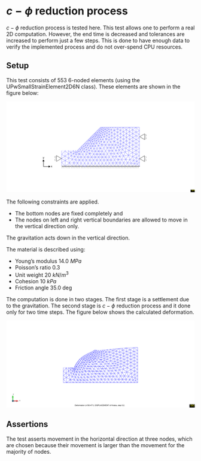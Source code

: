 # $c-\phi$ reduction process

$c-\phi$ reduction process is tested here. This test allows one to perform a real 2D computation. 
However, the end time is decreased and tolerances are increased to perform just a few steps. 
This is done to have enough data to verify the implemented process and do not over-spend CPU resources. 

## Setup
This test consists of 553 6-noded elements (using the UPwSmallStrainElement2D6N class). These elements are shown in the figure below:

![MeshStructure](mesh.svg)

The following constraints are applied. 
- The bottom nodes are fixed completely and 
- The nodes on left and right vertical boundaries are allowed to move in the vertical direction only. 

The gravitation acts down in the vertical direction. 

The material is described using:

-  Young’s modulus 14.0 $MPa$
-  Poisson’s ratio 0.3
-  Unit weight 20 $kN/m^3$
-  Cohesion 10 $kPa$
-  Friction angle 35.0 deg
 
The computation is done in two stages. The first stage is a settlement due to the gravitation. 
The second stage is $c-\phi$ reduction process and it done only for two time steps. The figure below shows the calculated deformation.

![Deformation](deformation.svg)

## Assertions

The test asserts movement in the horizontal direction at three nodes, which are chosen because their movement is larger than the movement for the majority of nodes. 

